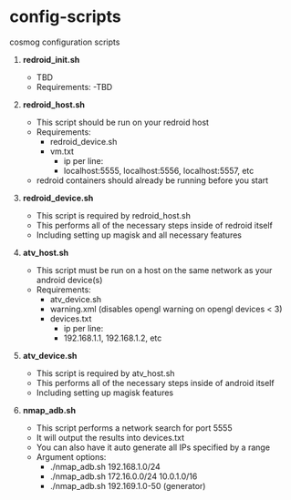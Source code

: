 # config-scripts
 cosmog configuration scripts

1. **redroid_init.sh**
    - TBD
    - Requirements:
      -TBD


2. **redroid_host.sh**
    - This script should be run on your redroid host
    - Requirements:
        - redroid_device.sh
        - vm.txt
          - ip per line:
          - localhost:5555, localhost:5556, localhost:5557, etc
    - redroid containers should already be running before you start

3. **redroid_device.sh**
    - This script is required by redroid_host.sh
    - This performs all of the necessary steps inside of redroid itself
    - Including setting up magisk and all necessary features

4. **atv_host.sh**
    - This script must be run on a host on the same network as your android device(s)
    - Requirements:
        - atv_device.sh
        - warning.xml (disables opengl warning on opengl devices < 3)
        - devices.txt
          - ip per line:
          - 192.168.1.1, 192.168.1.2, etc

5. **atv_device.sh**
    - This script is required by atv_host.sh
    - This performs all of the necessary steps inside of android itself
    - Including setting up magisk features

6. **nmap_adb.sh**
    - This script performs a network search for port 5555
    - It will output the results into devices.txt
    - You can also have it auto generate all IPs specified by a range
    - Argument options:
      - ./nmap_adb.sh 192.168.1.0/24
      - ./nmap_adb.sh 172.16.0.0/24 10.0.1.0/16
      - ./nmap_adb.sh 192.169.1.0-50 (generator)
